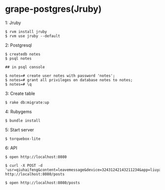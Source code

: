 grape-postgres(Jruby)
=========================

1: Jruby

	$ rvm install jruby
	$ rvm use jruby --default

2: Postgresql

	$ createdb notes
	$ psql notes

	## in psql console

	$ notes=# create user notes with password 'notes';
	$ notes=# grant all privileges on database notes to notes;
	$ notes=# \q

3: Create table

	$ rake db:migrate:up

4: Rubygems

	$ bundle install

5: Start server

	$ torquebox-lite
	
6: API

	$ open http://localhost:8080

	$ curl -X POST -d 'usr=qiuhaifeng&content=leavemessage&device=32431242143211234&app=liuyaozhuanggua&ip=123.33.44.55' http://localhost:8080/posts   

	$ open http://localhost:8080/posts	

